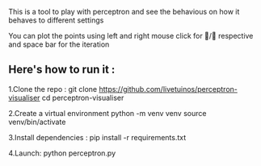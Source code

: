 This is a tool to play with perceptron and see the behavious on how it behaves to different settings

You can plot the points using left and right mouse click for 🔴/🔵 respective and space bar for the iteration

## Here's how to run it :

1.Clone the repo :
git clone https://github.com/livetuinos/perceptron-visualiser
cd perceptron-visualiser

2.Create a virtual environment
python -m venv venv
source venv/bin/activate

3.Install dependencies :
pip install -r requirements.txt

4.Launch:
python perceptron.py

